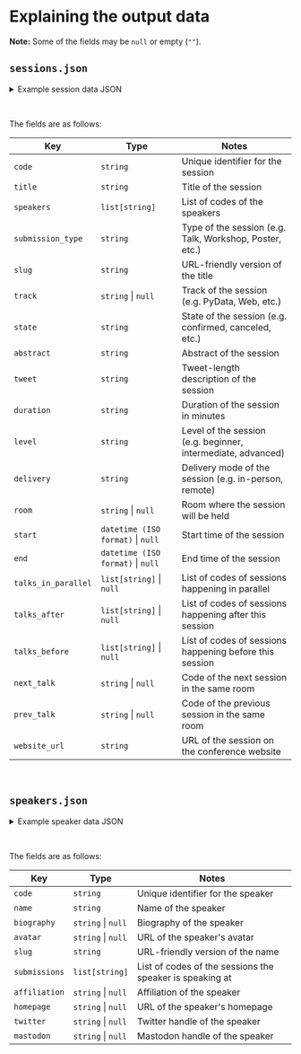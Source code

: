 # Explaining the output data

**Note:** Some of the fields may be `null` or empty (`""`).

## `sessions.json`

<details>
<summary>Example session data JSON</summary>

```json
{
    "A1B2C3": {
        "code": "A1B2C3",
        "title": "Example talk",
        "speakers": [
        "B4D5E6",
        ...
        ],
        "submission_type": "Talk",
        "slug": "example-talk",
        "track": "Some Track",
        "state": "confirmed",
        "abstract": "This is an example talk. It is a great talk.",
        "tweet": "This is an example talk.",
        "duration": "60",
        "level": "intermediate",
        "delivery": "in-person",
        "room": "South Hall 2A",
        "start": "2024-07-10T14:00:00+02:00",
        "end": "2024-07-10T15:00:00+02:00",
        "talks_in_parallel": [
        "F7G8H9",
        ...
        ],
        "talks_after": [
        "I0J1K2",
        ...
        ],
        "talks_before": [
        "L3M4N5",
        ...
        ],
        "next_talk": "O6P7Q8",
        "prev_talk": "R9S0T1",
        "website_url": "https://ep2024.europython.eu/session/example-talk/"
    },
}
```
</details>

&nbsp;

The fields are as follows:

| Key                | Type                              | Notes                                                         |
|--------------------|-----------------------------------|---------------------------------------------------------------|
| `code`             | `string`                          | Unique identifier for the session                             |
| `title`            | `string`                          | Title of the session                                          |
| `speakers`         | `list[string]`                    | List of codes of the speakers                                 |
| `submission_type`  | `string`                          | Type of the session (e.g. Talk, Workshop, Poster, etc.)       |
| `slug`             | `string`                          | URL-friendly version of the title                             |
| `track`            | `string` \| `null`                | Track of the session (e.g. PyData, Web, etc.)                 |
| `state`            | `string`                          | State of the session (e.g. confirmed, canceled, etc.)         |
| `abstract`         | `string`                          | Abstract of the session                                       |
| `tweet`            | `string`                          | Tweet-length description of the session                       |
| `duration`         | `string`                          | Duration of the session in minutes                            |
| `level`            | `string`                          | Level of the session (e.g. beginner, intermediate, advanced)  |
| `delivery`         | `string`                          | Delivery mode of the session (e.g. in-person, remote)         |
| `room`             | `string` \| `null`                | Room where the session will be held                           |
| `start`            | `datetime (ISO format)` \| `null` | Start time of the session                                     |
| `end`              | `datetime (ISO format)` \| `null` | End time of the session                                       |
| `talks_in_parallel`| `list[string]` \| `null`          | List of codes of sessions happening in parallel               |
| `talks_after`      | `list[string]` \| `null`          | List of codes of sessions happening after this session        |
| `talks_before`     | `list[string]` \| `null`          | List of codes of sessions happening before this session       |
| `next_talk`        | `string` \| `null`                | Code of the next session in the same room                     |
| `prev_talk`        | `string` \| `null`                | Code of the previous session in the same room                 |
| `website_url`      | `string`                          | URL of the session on the conference website                  |

&nbsp;

## `speakers.json`

<details>
<summary>Example speaker data JSON</summary>

```json
{
  "B4D5E6": {
    "code": "B4D5E6",
    "name": "A Speaker",
    "biography": "Some bio",
    "avatar": "https://pretalx.com/media/avatars/picture.jpg",
    "slug": "a-speaker",
    "submissions": [
      "A1B2C3",
      ...
    ],
    "affiliation": "A Company",
    "homepage": "https://example.com",
    "twitter": "example",
    "mastodon": "example"
  },
  ...
}
```
</details>

&nbsp;

The fields are as follows:

| Key            | Type               | Notes                                                                 |
|----------------|--------------------|-----------------------------------------------------------------------|
| `code`         | `string`           | Unique identifier for the speaker                                     |
| `name`         | `string`           | Name of the speaker                                                   |
| `biography`    | `string` \| `null` | Biography of the speaker                                              |
| `avatar`       | `string` \| `null` | URL of the speaker's avatar                                           |
| `slug`         | `string`           | URL-friendly version of the name                                      |
| `submissions`  | `list[string]`     | List of codes of the sessions the speaker is speaking at              |
| `affiliation`  | `string` \| `null` | Affiliation of the speaker                                            |
| `homepage`     | `string` \| `null` | URL of the speaker's homepage                                         |
| `twitter`      | `string` \| `null` | Twitter handle of the speaker                                         |
| `mastodon`     | `string` \| `null` | Mastodon handle of the speaker                                        |
